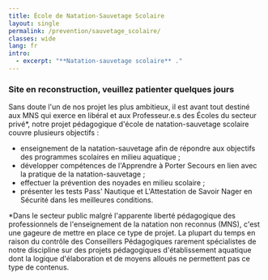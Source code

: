 ```yaml
---
title: École de Natation-Sauvetage Scolaire
layout: single
permalink: /prevention/sauvetage_scolaire/
classes: wide
lang: fr
intro:
  - excerpt: "**Natation-sauvetage scolaire** ."
---
```

### Site en reconstruction, veuillez patienter quelques jours

Sans doute l'un de nos projet les plus ambitieux, il est avant tout destiné aux MNS qui exerce en libéral et aux Professeur.e.s des Écoles du secteur privé*, notre projet pédagogique d'école de natation-sauvetage scolaire couvre plusieurs objectifs :
- enseignement de la natation-sauvetage afin de répondre aux objectifs des programmes scolaires en milieu aquatique ;
- développer compétences de l'Apprendre à Porter Secours en lien avec la pratique de la natation-sauvetage ;
- effectuer la prévention des noyades en milieu scolaire ;
- présenter les tests Pass' Nautique et L'Attestation de Savoir Nager en Sécurité dans les meilleures conditions.




*Dans le secteur public malgré l'apparente liberté pédagogique des professionnels de l'enseignement de la natation non reconnus (MNS), c'est une gageure de mettre en place ce type de projet. La plupart du temps en raison du contrôle des Conseillers Pédagogiques rarement spécialistes de notre discipline sur des projets pédagogiques d'établissement aquatique dont la logique d'élaboration et de moyens alloués ne permettent pas ce type de contenus.